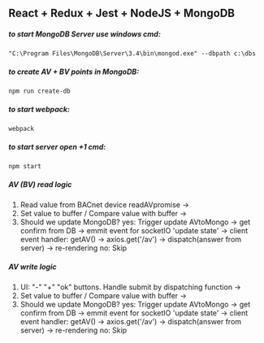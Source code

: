 ## React + Redux + Jest + NodeJS + MongoDB

##### to start MongoDB Server use windows cmd:
```
"C:\Program Files\MongoDB\Server\3.4\bin\mongod.exe" --dbpath c:\dbs
```
##### to create AV + BV points in MongoDB:
```
npm run create-db
```
##### to start webpack:
```
webpack
```
##### to start server open +1 cmd:
```
npm start
```

##### AV (BV) read logic
1. Read value from BACnet device readAVpromise ->
2. Set value to buffer / Compare value with buffer ->
3. Should we update MongoDB? 
    yes: Trigger update AVtoMongo -> get confirm from DB -> emmit event for socketIO 'update state' -> client event handler: getAV() -> axios.get('/av') -> dispatch(answer from server) -> re-rendering
    no: Skip

##### AV write logic
1. UI: "-" "+" "ok" buttons. Handle submit by dispatching function ->
2. Set value to buffer / Compare value with buffer ->
3. Should we update MongoDB? 
    yes: Trigger update AVtoMongo -> get confirm from DB -> emmit event for socketIO 'update state' -> client event handler: getAV() -> axios.get('/av') -> dispatch(answer from server) -> re-rendering
    no: Skip
